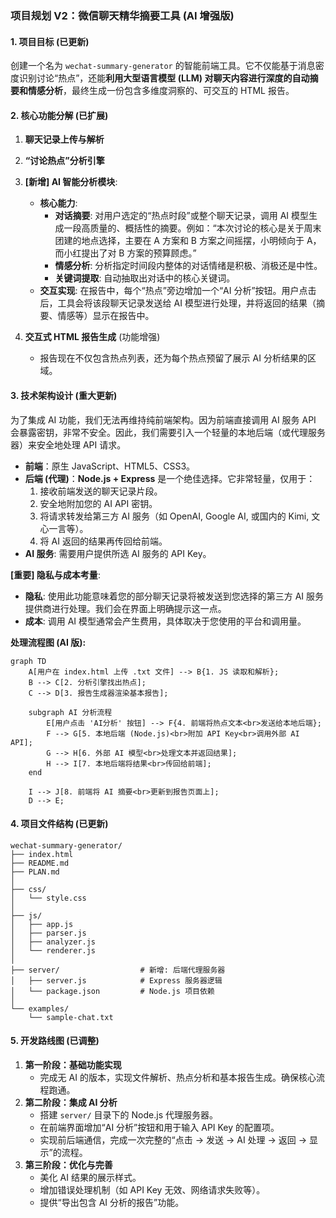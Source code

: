 ### **项目规划 V2：微信聊天精华摘要工具 (AI 增强版)**

#### **1. 项目目标 (已更新)**

创建一个名为 `wechat-summary-generator` 的智能前端工具。它不仅能基于消息密度识别讨论“热点”，还能**利用大型语言模型 (LLM) 对聊天内容进行深度的自动摘要和情感分析**，最终生成一份包含多维度洞察的、可交互的 HTML 报告。

#### **2. 核心功能分解 (已扩展)**

1.  **聊天记录上传与解析**
2.  **“讨论热点”分析引擎**
3.  **[新增] AI 智能分析模块**:
    *   **核心能力**:
        *   **对话摘要**: 对用户选定的“热点时段”或整个聊天记录，调用 AI 模型生成一段高质量的、概括性的摘要。例如：“本次讨论的核心是关于周末团建的地点选择，主要在 A 方案和 B 方案之间摇摆，小明倾向于 A，而小红提出了对 B 方案的预算顾虑。”
        *   **情感分析**: 分析指定时间段内整体的对话情绪是积极、消极还是中性。
        *   **关键词提取**: 自动抽取出对话中的核心关键词。
    *   **交互实现**: 在报告中，每个“热点”旁边增加一个“AI 分析”按钮。用户点击后，工具会将该段聊天记录发送给 AI 模型进行处理，并将返回的结果（摘要、情感等）显示在报告中。

4.  **交互式 HTML 报告生成** (功能增强)
    *   报告现在不仅包含热点列表，还为每个热点预留了展示 AI 分析结果的区域。

#### **3. 技术架构设计 (重大更新)**

为了集成 AI 功能，我们无法再维持纯前端架构。因为前端直接调用 AI 服务 API 会暴露密钥，非常不安全。因此，我们需要引入一个轻量的本地后端（或代理服务器）来安全地处理 API 请求。

*   **前端**：原生 JavaScript、HTML5、CSS3。
*   **后端 (代理)**：**Node.js + Express** 是一个绝佳选择。它非常轻量，仅用于：
    1.  接收前端发送的聊天记录片段。
    2.  安全地附加您的 AI API 密钥。
    3.  将请求转发给第三方 AI 服务（如 OpenAI, Google AI, 或国内的 Kimi, 文心一言等）。
    4.  将 AI 返回的结果再传回给前端。
*   **AI 服务**: 需要用户提供所选 AI 服务的 API Key。

**[重要] 隐私与成本考量**:
*   **隐私**: 使用此功能意味着您的部分聊天记录将被发送到您选择的第三方 AI 服务提供商进行处理。我们会在界面上明确提示这一点。
*   **成本**: 调用 AI 模型通常会产生费用，具体取决于您使用的平台和调用量。

**处理流程图 (AI 版):**

```mermaid
graph TD
    A[用户在 index.html 上传 .txt 文件] --> B{1. JS 读取和解析};
    B --> C[2. 分析引擎找出热点];
    C --> D[3. 报告生成器渲染基本报告];

    subgraph AI 分析流程
        E[用户点击 'AI分析' 按钮] --> F{4. 前端将热点文本<br>发送给本地后端};
        F --> G[5. 本地后端 (Node.js)<br>附加 API Key<br>调用外部 AI API];
        G --> H[6. 外部 AI 模型<br>处理文本并返回结果];
        H --> I[7. 本地后端将结果<br>传回给前端];
    end

    I --> J[8. 前端将 AI 摘要<br>更新到报告页面上];
    D --> E;
```

#### **4. 项目文件结构 (已更新)**

```
wechat-summary-generator/
├── index.html
├── README.md
├── PLAN.md
│
├── css/
│   └── style.css
│
├── js/
│   ├── app.js
│   ├── parser.js
│   ├── analyzer.js
│   └── renderer.js
│
├── server/                  # 新增: 后端代理服务器
│   ├── server.js            # Express 服务器逻辑
│   └── package.json         # Node.js 项目依赖
│
└── examples/
    └── sample-chat.txt
```

#### **5. 开发路线图 (已调整)**

1.  **第一阶段：基础功能实现**
    *   完成无 AI 的版本，实现文件解析、热点分析和基本报告生成。确保核心流程跑通。
2.  **第二阶段：集成 AI 分析**
    *   搭建 `server/` 目录下的 Node.js 代理服务器。
    *   在前端界面增加“AI 分析”按钮和用于输入 API Key 的配置项。
    *   实现前后端通信，完成一次完整的“点击 -> 发送 -> AI 处理 -> 返回 -> 显示”的流程。
3.  **第三阶段：优化与完善**
    *   美化 AI 结果的展示样式。
    *   增加错误处理机制（如 API Key 无效、网络请求失败等）。
    *   提供“导出包含 AI 分析的报告”功能。